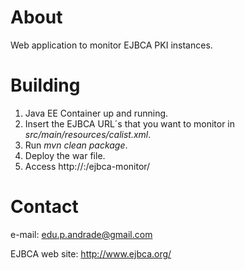 # About

Web application to monitor EJBCA PKI instances.

# Building

1. Java EE Container up and running.
2. Insert the EJBCA URL´s that you want to monitor in _src/main/resources/calist.xml_.
3. Run _mvn clean package_.
4. Deploy the war file.
5. Access http://<host>:<port>/ejbca-monitor/

# Contact

e-mail: edu.p.andrade@gmail.com

EJBCA web site: http://www.ejbca.org/
